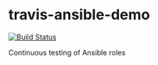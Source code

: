 # travis-ansible-demo
[![Build Status](https://travis-ci.org/twillert/travis-ansible-demo.svg?branch=master)](https://travis-ci.org/twillert/travis-ansible-demo)

Continuous testing of Ansible roles



